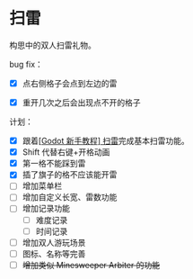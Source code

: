 # 扫雷
构思中的双人扫雷礼物。



bug fix：

- [x] 点右侧格子会点到左边的雷
- [x] 重开几次之后会出现点不开的格子



计划：

- [x] 跟着[[Godot 新手教程] 扫雷](https://www.bilibili.com/video/BV1yK4y1w7hF/)完成基本扫雷功能。
- [x] Shift 代替右键+开格动画
- [x] 第一格不能踩到雷
- [x] 插了旗子的格不应该能开雷
- [ ] 增加菜单栏
- [ ] 增加自定义长宽、雷数功能
- [ ] 增加记录功能
  - [ ] 难度记录
  - [ ] 时间记录
- [ ] 增加双人游玩场景
- [ ] 图标、名称等完善
- [ ] ~~增加类似 Minesweeper Arbiter 的功能~~

